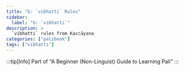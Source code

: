 ```yaml
---
title: "G: `vibhatti` Rules"
sidebar:
  label: "G: `vibhatti`"
description: >
  `vibhatti` rules from Kaccāyana
categories: ["palibook"]
tags: ["vibhatti"]
---
```


:::tip[Info]
Part of "A Beginner (Non-Linguist) Guide to Learning Pali"
:::
